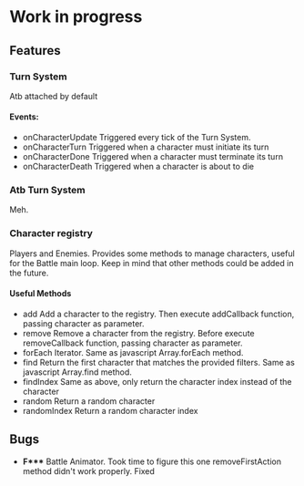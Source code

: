 # Work in progress
## Features
### Turn System
  Atb attached by default
#### Events:
- onCharacterUpdate
      Triggered every tick of the Turn System.
- onCharacterTurn
      Triggered when a character must initiate its turn
- onCharacterDone
      Triggered when a character must terminate its turn
- onCharacterDeath
      Triggered when a character is about to die


### Atb Turn System
  Meh.

### Character registry
  Players and Enemies. 
  Provides some methods to manage characters, useful for the Battle main loop. 
  Keep in mind that other methods could be added in the future.
  
  #### Useful Methods
  - add
    Add a character to the registry. Then execute addCallback function, passing character as parameter.
  - remove
    Remove a character from the registry. Before execute removeCallback function, passing character as parameter.
  - forEach
    Iterator. Same as javascript Array.forEach method.
  - find
    Return the first character that matches the provided filters. Same as javascript Array.find method.
  - findIndex
    Same as above, only return the character index instead of the character
  - random
    Return a random character
  - randomIndex
    Return a random character index



## Bugs
  - **F\*\*\*** Battle Animator. Took time to figure this one
    removeFirstAction method didn't work properly. Fixed
